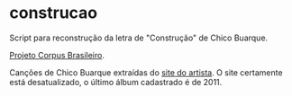 # construcao
Script para reconstrução da letra de "Construção" de Chico Buarque.

[Projeto Corpus Brasileiro](http://corpusbrasileiro.pucsp.br).

Canções de Chico Buarque extraídas do [site do artista](http://chicobuarque.com.br). O site certamente está desatualizado, o último álbum cadastrado é de 2011.
